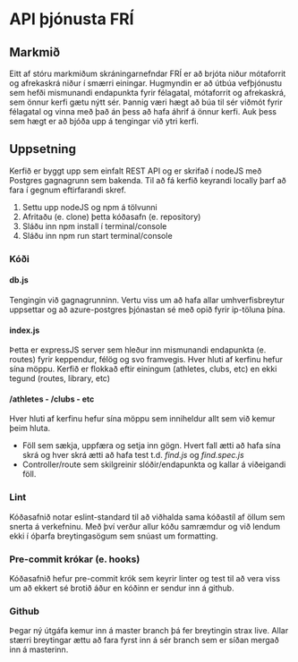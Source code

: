 # API þjónusta FRÍ

## Markmið
Eitt af stóru markmiðum skráningarnefndar FRÍ er að brjóta niður mótaforrit og afrekaskrá niður í smærri einingar. Hugmyndin er að útbúa vefþjónustu sem hefði mismunandi endapunkta fyrir félagatal, mótaforrit og afrekaskrá, sem önnur kerfi gætu nýtt sér. Þannig væri hægt að búa til sér viðmót fyrir félagatal og vinna með það án þess að hafa áhrif á önnur kerfi. Auk þess sem hægt er að bjóða upp á tengingar við ytri kerfi.

## Uppsetning
Kerfið er byggt upp sem einfalt REST API og er skrifað í nodeJS með Postgres gagnagrunn sem bakenda.  Til að fá kerfið keyrandi locally þarf að fara í gegnum eftirfarandi skref.

1. Settu upp nodeJS og npm á tölvunni
2. Afritaðu (e. clone) þetta kóðasafn (e. repository)
3. Sláðu inn npm install í terminal/console
4. Sláðu inn npm run start terminal/console

### Kóði
#### db.js
Tengingin við gagnagrunninn. Vertu viss um að hafa allar umhverfisbreytur uppsettar og að azure-postgres þjónastan sé með opið fyrir ip-töluna þína.
#### index.js
Þetta er expressJS server sem hleður inn mismunandi endapunkta (e. routes) fyrir keppendur, félög og svo framvegis. Hver hluti af kerfinu hefur sína möppu. Kerfið er flokkað eftir einingum (athletes, clubs, etc) en ekki tegund (routes, library, etc)
#### /athletes - /clubs - etc
Hver hluti af kerfinu hefur sína möppu sem inniheldur allt sem við kemur þeim hluta. 
  - Föll sem sækja, uppfæra og setja inn gögn. Hvert fall ætti að hafa sína skrá og hver skrá ætti að hafa test t.d. *find.js* og *find.spec.js*
  - Controller/route sem skilgreinir slóðir/endapunkta og kallar á viðeigandi föll.

### Lint
Kóðasafnið notar eslint-standard til að viðhalda sama kóðastíl af öllum sem snerta á verkefninu. Með því verður allur kóðu samræmdur og við lendum ekki í óþarfa breytingasögum sem snúast um formatting. 

### Pre-commit krókar (e. hooks)
Kóðasafnið hefur pre-commit krók sem keyrir linter og test til að vera viss um að ekkert sé brotið áður en kóðinn er sendur inn á github.

### Github
Þegar ný útgáfa kemur inn á master branch þá fer breytingin strax live. Allar stærri breytingar ættu að fara fyrst inn á sér branch sem er síðan mergað inn á masterinn.
